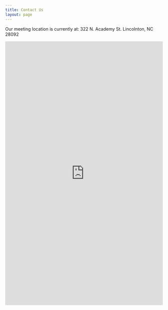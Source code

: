 ```yaml
---
title: Contact Us
layout: page
---
```


<p>Our meeting location is currently at:
322 N. Academy St.
Lincolnton, NC 28092
</p>

<iframe src="https://docs.google.com/forms/d/1yGREWrMmrvQ3YmTo_hqSrHrydH7hagPethJLyIqSFOw/viewform?embedded=true" width="100%" height="840" frameborder="0" marginheight="0" marginwidth="0">Loading...</iframe>

